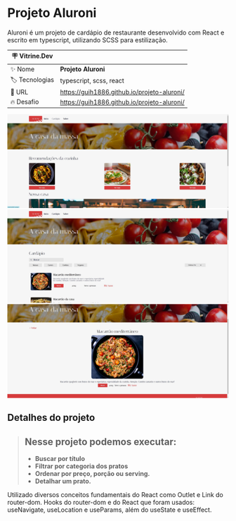 # Projeto Aluroni

Aluroni é um projeto de cardápio de restaurante desenvolvido com React e escrito em typescript, utilizando SCSS para estilização.

| :placard: Vitrine.Dev |     |
| -------------  | --- |
| :sparkles: Nome        | **Projeto Aluroni**
| :label: Tecnologias | typescript, scss, react
| :rocket: URL         | https://guih1886.github.io/projeto-aluroni/
| :fire: Desafio     | https://guih1886.github.io/projeto-aluroni/

<!-- Inserir imagem com a #vitrinedev ao final do link -->
![](https://github.com/guih1886/projeto-aluroni/blob/main/src/assets/img_projeto1.jpg#vitrinedev)
![](https://github.com/guih1886/projeto-aluroni/blob/main/src/assets/img_projeto2.jpg)
![](https://github.com/guih1886/projeto-aluroni/blob/main/src/assets/img_projeto3.jpg)

## Detalhes do projeto

> ## Nesse projeto podemos executar:
>
> - **Buscar por título**
> - **Filtrar por categoria dos pratos**
> - **Ordenar por preço, porção ou serving.**
> - **Detalhar um prato.**

Utilizado diversos conceitos fundamentais do React como Outlet e Link do router-dom. Hooks do router-dom e do React que foram usados: useNavigate, useLocation e useParams, além do useState e useEffect.
